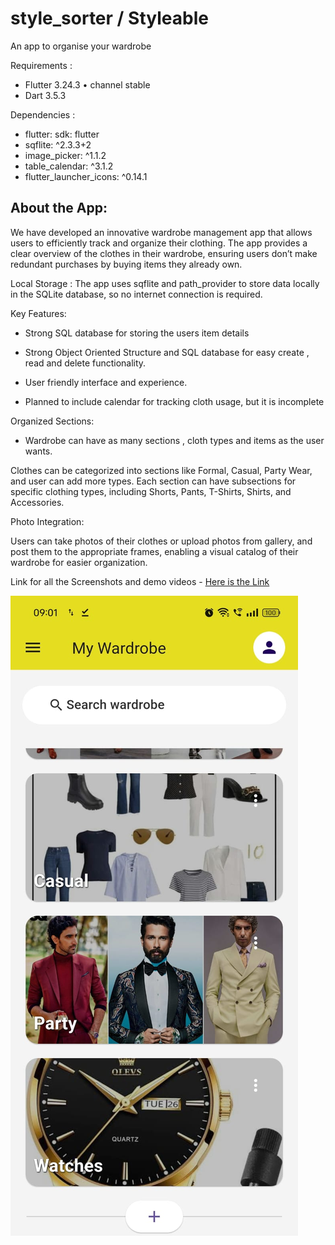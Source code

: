 # style_sorter / Styleable

An app to organise your wardrobe

Requirements :
- Flutter 3.24.3 • channel stable
- Dart 3.5.3

Dependencies :
- flutter:
    sdk: flutter
- sqflite: ^2.3.3+2
- image_picker: ^1.1.2
- table_calendar: ^3.1.2
-  flutter_launcher_icons: ^0.14.1
   


## About the App:

We have developed an innovative wardrobe management app that allows users to efficiently track and organize their clothing. The app provides a clear overview of the clothes in their wardrobe, ensuring users don’t make redundant purchases by buying items they already own.

Local Storage : 
 The app uses sqflite and path_provider to store data locally in the SQLite database, so no internet connection is required.

Key Features:
- Strong SQL database for storing the users item details
- Strong Object Oriented Structure and SQL database for easy create , read and delete functionality.
- User friendly interface and experience.

- Planned to include calendar for tracking cloth usage, but it is incomplete
  
Organized Sections:
- Wardrobe can have as many sections , cloth types and items as the user wants.

Clothes can be categorized into sections like Formal, Casual, Party Wear, and user can add more types.
Each section can have subsections for specific clothing types, including Shorts, Pants, T-Shirts, Shirts, and Accessories.


Photo Integration:

Users can take photos of their clothes or upload photos from gallery, and post them to the appropriate frames, enabling a visual catalog of their wardrobe for easier organization.


Link for all the Screenshots and demo videos -  [Here is the Link](https://drive.google.com/drive/folders/119zttMtrbcW2E3LfzIPa-ImsME9GaKY6?usp=drive_link)

![Alt text](https://github.com/Siuumanth/Bit-n-Build-20204/blob/main/ReadmePics/sections.jpeg)





